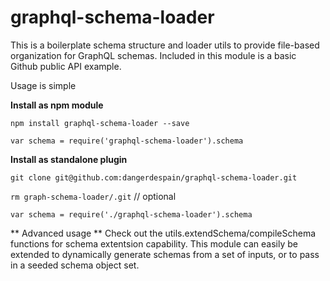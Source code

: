 # graphql-schema-loader

This is a boilerplate schema structure and loader utils to provide file-based organization for GraphQL schemas. Included in this module is a basic Github public API example.

Usage is simple

**Install as npm module**

`npm install graphql-schema-loader --save`

`var schema = require('graphql-schema-loader').schema`

**Install as standalone plugin**

`git clone git@github.com:dangerdespain/graphql-schema-loader.git`

`rm graph-schema-loader/.git` // optional

`var schema = require('./graphql-schema-loader').schema`

** Advanced usage **
Check out the utils.extendSchema/compileSchema functions for schema extentsion capability. This module can easily be extended to dynamically generate schemas from a set of inputs, or to pass in a seeded schema object set.
